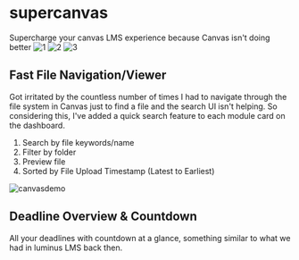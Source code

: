 # supercanvas
Supercharge your canvas LMS experience because Canvas isn't doing better
![1](https://github.com/firwer/supercanvas/assets/7589432/2b69e106-2a10-4b86-bfe6-df3f63364e00)
![2](https://github.com/firwer/supercanvas/assets/7589432/462b1fa6-d454-49fd-9b49-219c88e7f189)
![3](https://github.com/firwer/supercanvas/assets/7589432/c12359d7-167f-46ad-9b97-e87502d02fc6)


## Fast File Navigation/Viewer
Got irritated by the countless number of times I had to navigate through the file system in Canvas just to find a file and the search UI isn't helping. 
So considering this, I've added a quick search feature to each module card on the dashboard.
1. Search by file keywords/name
2. Filter by folder
3. Preview file
4. Sorted by File Upload Timestamp (Latest to Earliest) 


![canvasdemo](https://github.com/firwer/supercanvas/assets/7589432/41a20772-2e22-4086-b73b-4bbf6847a10d)

## Deadline Overview & Countdown

All your deadlines with countdown at a glance, something similar to what we had in luminus LMS back then.
